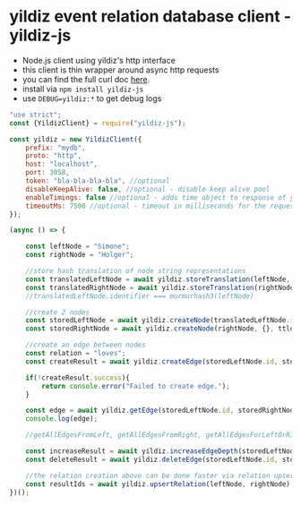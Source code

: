 # yildiz event relation database client - yildiz-js

- Node.js client using yildiz's http interface
- this client is thin wrapper around async http requests
- you can find the full curl doc [here](https://github.com/yildizdb/yildiz/blob/master/docs/curl.md).
- install via `npm install yildiz-js`
- use `DEBUG=yildiz:*` to get debug logs

```javascript
"use strict";
const {YildizClient} = require("yildiz-js");

const yildiz = new YildizClient({
    prefix: "mydb",
    proto: "http",
    host: "localhost",
    port: 3058,
    token: "bla-bla-bla-bla", //optional
    disableKeepAlive: false, //optional - disable keep alive pool
    enableTimings: false //optional - adds time object to response of yildiz.raw()
    timeoutMs: 7500 //optional - timeout in milliseconds for the request
});

(async () => {

    const leftNode = "Simone";
    const rightNode = "Holger";

    //store hash translation of node string representations
    const translatedLeftNode = await yildiz.storeTranslation(leftNode, {}, false);
    const translatedRightNode = await yildiz.storeTranslation(rightNode, {}, false);
    //translatedLeftNode.identifier === murmurhash3(leftNode)

    //create 2 nodes
    const storedLeftNode = await yildiz.createNode(translatedLeftNode.identifier, {}, ttld = false, {});
    const storedRightNode = await yildiz.createNode(rightNode, {}, ttld = false, {}); //passing strings will translate them (but not translation will be stored!)

    //create an edge between nodes
    const relation = "loves";
    const createResult = await yildiz.createEdge(storedLeftNode.id, storedRightNode.id, relation, {}, ttld = false, {});

    if(!createResult.success){
        return console.error("Failed to create edge.");
    }

    const edge = await yildiz.getEdge(storedLeftNode.id, storedRightNode.id, relation);
    console.log(edge);

    //getAllEdgesFromLeft, getAllEdgesFromRight, getAllEdgesForLeftOrRight

    const increaseResult = await yildiz.increaseEdgeDepth(storedLeftNode.id, storedRightNode.id, relation);
    const deleteResult = await yildiz.deleteEdge(storedLeftNode.id, storedRightNode.id, relation);

    //the relation creation above can be done faster via relation upserting:
    const resultIds = await yildiz.upsertRelation(leftNode, rightNode);
})();
```